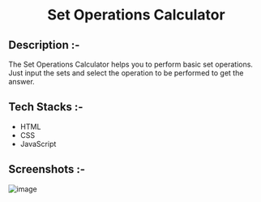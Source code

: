 # <p align="center">Set Operations Calculator</p>

## Description :-

The Set Operations Calculator helps you to perform basic set operations. Just input the sets and select the operation to be performed to get the answer.

## Tech Stacks :-

- HTML
- CSS
- JavaScript

## Screenshots :-

![image](https://github.com/bhumii-ka/CalcDiverse/assets/151030407/dc566149-c775-471f-94e2-68ec2b384cf4)
